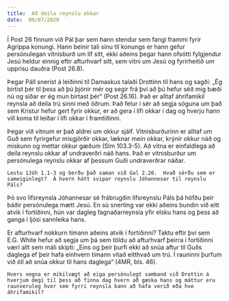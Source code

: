 ```yaml
---
title:  Að deila reynslu okkar
date:  09/07/2020
---
```


Í Post 26 finnum við Pál þar sem hann stendur sem fangi frammi fyrir Agrippa konungi.  Hann beinir tali sínu til konungs er hann gefur persónulegan vitnisburð um líf sitt, ekki aðeins þegar hann ofsótti fylgjendur Jesú heldur einnig eftir afturhvarf sitt, sem vitni um Jesú og fyrirheitið um upprisu dauðra (Post 26.8).

Þegar Páll snerist á leiðinni til Damaskus talaði Drottinn til hans og sagði: „Ég birtist þér til þess að þú þjónir mér og segir frá því að þú hefur séð mig bæði nú og síðar er ég mun birtast þér“ (Post 26.16).  Það er alltaf áhrifamikil reynsla að deila trú sinni með öðrum.  Það felur í sér að segja söguna um það sem Kristur hefur gert fyrir okkur, er að gera í lífi okkar í dag og hverju hann vill koma til leiðar í lífi okkar í framtíðinni.

Þegar við vitnum er það aldrei um okkur sjálf.  Vitnisburðurinn er alltaf um Guð sem fyrirgefur misgjörðir okkar, læknar mein okkar, krýnir okkur náð og miskunn og mettar okkur gæðum (Slm 103.3-5).  Að vitna er einfaldlega að deila reynslu okkar af undraverðri náð hans.  Það er vitnisburður um persónulega reynslu okkar af þessum Guði undraverðrar náðar.

`Lestu 1Jóh 1.1-3 og berðu það saman við Gal 2.20.  Hvað sérðu sem er sameiginlegt?  Á hvern hátt svipar reynslu Jóhannesar til reynslu Páls?`

Þó svo lífsreynsla Jóhannesar sé frábrugðin lífsreynslu Páls þá höfðu þeir báðir persónulega mætt Jesú.  En sú snerting var ekki aðeins bundin við eitt atvik í fortíðinni, hún var dagleg fagnaðarreynsla yfir elsku hans og þess að ganga í ljósi sannleika hans.

Er afturhvarf nokkurn tímann aðeins atvik í fortíðinni?  Taktu eftir því sem E.G. White hefur að segja um þá sem töldu að afturhvarf þeirra í fortíðinni væri allt sem máli skipti: „Eins og þeir þurfi ekki að snúa aftur til Guðs daglega ef þeir hafa einhvern tímann vitað eitthvað um trú.  Í rauninni þurfum við öll að snúa okkur til hans daglega“ (4MR, bls. 46).

`Hvers vegna er mikilvægt að eiga persónulegt samband við Drottin á hverjum degi til þess að finna dag hvern að gæska hans og máttur eru raunveruleg hver sem fyrri reynsla kann að hafa verið eða hve áhrifamikil?`